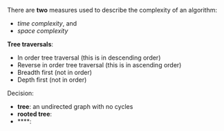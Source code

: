 There are **two** measures used to describe the complexity of an algorithm:
* *time complexity*, and
* *space complexity*

**Tree traversals**:
* In order tree traversal (this is in descending order)
* Reverse in order tree traversal (this is in ascending order)
* Breadth first (not in order)
* Depth first (not in order)

Decision:
*  **tree**: an undirected graph with no cycles
*  **rooted tree**:
*  ****:
